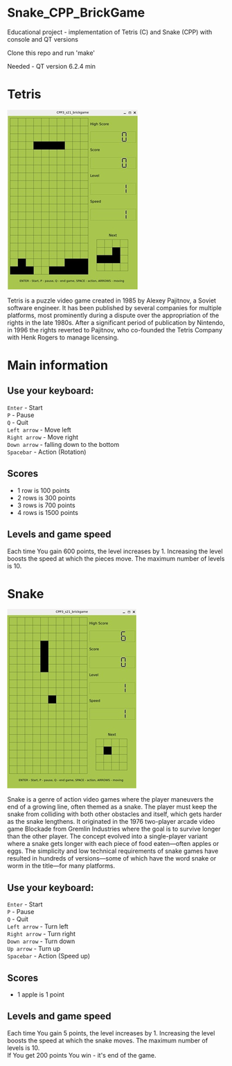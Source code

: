 # Snake_CPP_BrickGame
Educational project - implementation of Tetris (C) and Snake (CPP) with console and QT versions 

Clone this repo and run 'make'  

Needed - QT version 6.2.4 min  

# Tetris

![Screenshot](./readme_imgs/tetris_qt.jpg)  

Tetris is a puzzle video game created in 1985 by Alexey Pajitnov, a Soviet software engineer. It has been published by several companies for multiple platforms, most prominently during a dispute over the appropriation of the rights in the late 1980s. After a significant period of publication by Nintendo, in 1996 the rights reverted to Pajitnov, who co-founded the Tetris Company with Henk Rogers to manage licensing.

# Main information

## Use your keyboard:

`Enter` - Start  
`P` - Pause  
`Q` - Quit  
`Left arrow` - Move left  
`Right arrow` - Move right  
`Down arrow` - falling down to the bottom  
`Spacebar` - Action (Rotation)  

## Scores

- 1 row is 100 points
- 2 rows is 300 points
- 3 rows is 700 points
- 4 rows is 1500 points

## Levels and game speed

Each time You gain 600 points, the level increases by 1.
Increasing the level boosts the speed at which the pieces move.
The maximum number of levels is 10.


# Snake

![Screenshot](./readme_imgs/snake_qt.jpg)  

Snake is a genre of action video games where the player maneuvers the end of a growing line, often themed as a snake.
The player must keep the snake from colliding with both other obstacles and itself, which gets harder as the snake lengthens. It originated in the 1976 two-player arcade video game Blockade from Gremlin Industries where the goal is to survive longer than the other player. The concept evolved into a single-player variant where a snake gets longer with each piece of food eaten—often apples or eggs. The simplicity and low technical requirements of snake games have resulted in hundreds of versions—some of which have the word snake or worm in the title—for many platforms.

## Use your keyboard:

`Enter` - Start  
`P` - Pause  
`Q` - Quit  
`Left arrow` - Turn left  
`Right arrow` - Turn right  
`Down arrow` - Turn down  
`Up arrow` - Turn up  
`Spacebar` - Action (Speed up)  

## Scores

- 1 apple is 1 point

## Levels and game speed

Each time You gain 5 points, the level increases by 1.
Increasing the level boosts the speed at which the snake moves.
The maximum number of levels is 10.  
If You get 200 points You win - it's end of the game.
